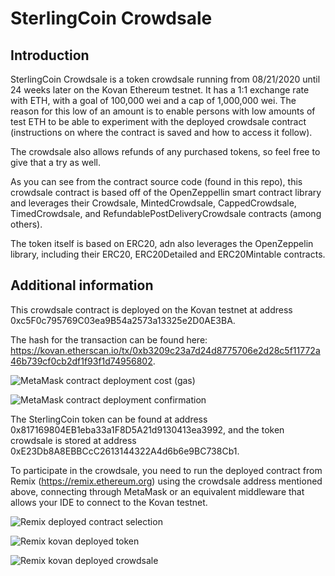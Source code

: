 # SterlingCoin Crowdsale

## Introduction

SterlingCoin Crowdsale is a token crowdsale running from 08/21/2020 until 24 weeks later on the Kovan Ethereum testnet. It has a 1:1 exchange rate with ETH, with a goal of 100,000 wei and a cap of 1,000,000 wei. The reason for this low of an amount is to enable persons with low amounts of test ETH to be able to experiment with the deployed crowdsale contract (instructions on where the contract is saved and how to access it follow).

The crowdsale also allows refunds of any purchased tokens, so feel free to give that a try as well.

As you can see from the contract source code (found in this repo), this crowdsale contract is based off of the OpenZeppellin smart contract library and leverages their Crowdsale, MintedCrowdsale, CappedCrowdsale, TimedCrowdsale, and RefundablePostDeliveryCrowdsale contracts (among others).

The token itself is based on ERC20, adn also leverages the OpenZeppelin library, including their ERC20, ERC20Detailed and ERC20Mintable contracts.

## Additional information

This crowdsale contract is deployed on the Kovan testnet at address 0xc5F0c795769C03ea9B54a2573a13325e2D0AE3BA.

The hash for the transaction can be found here: https://kovan.etherscan.io/tx/0xb3209c23a7d24d8775706e2d28c5f11772a46b739cf0cb2df1f93f1d74956802.

![MetaMask contract deployment cost (gas)](./screenshots/contract_deployment_cost.png)

![MetaMask contract deployment confirmation](./screenshots/contract_deployment_confirmation.png)

The SterlingCoin token can be found at address 0x817169804EB1eba33a1F8D5A21d9130413ea3992, and the token crowdsale is stored at address 0xE23Db8A8EBBCcC2613144322A4d6b6e9BC738Cb1.

To participate in the crowdsale, you need to run the deployed contract from Remix (https://remix.ethereum.org) using the crowdsale address mentioned above, connecting through MetaMask or an equivalent middleware that allows your IDE to connect to the Kovan testnet.

![Remix deployed contract selection](./screenshots/how_to_access_deployed_contract.png)

![Remix kovan deployed token](./screenshots/deployed_sterlingcoin.png)

![Remix kovan deployed crowdsale](./screenshots/deployed_sterlingcoin_crowdsale.png)
